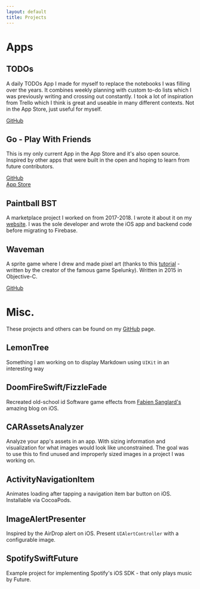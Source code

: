 ```yaml
---
layout: default
title: Projects
---
```


# Apps

## TODOs

A daily TODOs App I made for myself to replace the notebooks I was filling over the years. It combines weekly planning with custom to-do lists which I was previously writing and crossing out constantly. I took a lot of inspiration from Trello which I think is great and useable in many different contexts.  Not in the App Store, just useful for myself.

[GitHub](https://github.com/longhorn499/TODOs)

## Go - Play With Friends

This is my only current App in the App Store and it's also open source. Inspired by other apps that were built in the open and hoping to learn from future contributors.

[GitHub](https://github.com/longhorn499/Go-iOS)    
[App Store](https://apps.apple.com/us/app/go-play-with-friends/id1472121646)

## Paintball BST

A marketplace project I worked on from 2017-2018. I wrote it about it on my [website](/2018/11/11/sunsetting-iOS-side-project.html). I was the sole developer and wrote the iOS app and backend code before migrating to Firebase.


## Waveman

A sprite game where I drew and made pixel art (thanks to this [tutorial](https://makegames.tumblr.com/post/42648699708/pixel-art-tutorial) - written by the creator of the famous game Spelunky). Written in 2015 in Objective-C.

[GitHub](https://github.com/longhorn499/Waveman)

# Misc.

These projects and others can be found on my [GitHub](https://github.com/longhorn499) page.

## LemonTree

Something I am working on to display Markdown using `UIKit` in an interesting way

## DoomFireSwift/FizzleFade

Recreated old-school id Software game effects from [Fabien Sanglard's](http://fabiensanglard.net) amazing blog on iOS.


## CARAssetsAnalyzer

Analyze your app's assets in an app. With sizing information and visualization for what images would look like unconstrained. The goal was to use this to find unused and improperly sized images in a project I was working on.

## ActivityNavigationItem

Animates loading after tapping a navigation item bar button on iOS. Installable via CocoaPods.

## ImageAlertPresenter

Inspired by the AirDrop alert on iOS. Present `UIAlertController` with a configurable image.

## SpotifySwiftFuture

Example project for implementing Spotify's iOS SDK - that only plays music by Future.
